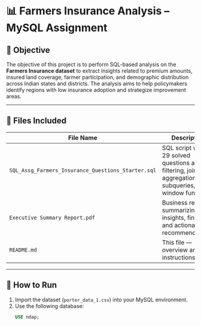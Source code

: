 # 📊 Farmers Insurance Analysis – MySQL Assignment

## 🎯 Objective
The objective of this project is to perform SQL-based analysis on the **Farmers Insurance dataset** to extract insights related to premium amounts, insured land coverage, farmer participation, and demographic distribution across Indian states and districts. The analysis aims to help policymakers identify regions with low insurance adoption and strategize improvement areas.

---

## 📁 Files Included

| File Name                                  | Description |
|-------------------------------------------|-------------|
| `SQL_Assg_Farmers_Insurance_Questions_Starter.sql` | SQL script with all 29 solved questions across filtering, joins, aggregations, subqueries, and window functions. |
| `Executive Summary Report.pdf`            | Business report summarizing key insights, findings, and actionable recommendations. |
| `README.md`                               | This file — overview and instructions. |

---

## 🚀 How to Run

1. Import the dataset (`porter_data_1.csv`) into your MySQL environment.
2. Use the following database:
   ```sql
   USE ndap;
